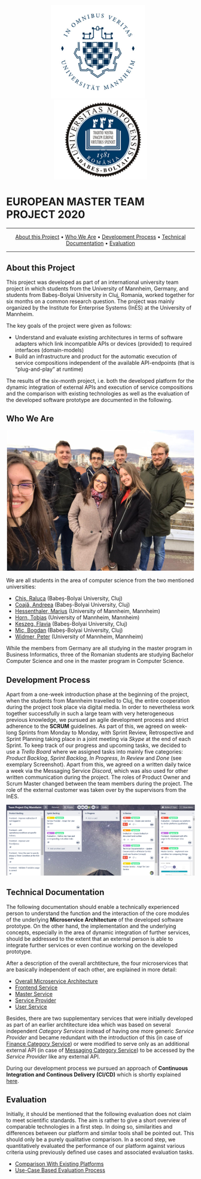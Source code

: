 <p align="center">
 <a href="https://www.uni-mannheim.de/"><img src="resources/images/uni_mannheim_logo.jpg" alt="University of Mannheim Logo" width="250"></a>
 <img src="spacer.png" height="1px" width="10px">
 <a href="https://www.ubbcluj.ro/ro/"><img src="resources/images/uni_cluj_logo.png" alt="Babeș-Bolyai University Logo" width="250"></a>
</p>

# EUROPEAN MASTER TEAM PROJECT 2020

<hr />
<p align="center">
    <a href="#about-this-project">About this Project</a> • 
    <a href="#who-we-are">Who We Are</a> •
    <a href="#development-process">Development Process</a> •
    <a href="#technical-documentation">Technical Documentation</a> •
    <a href="#evaluation">Evaluation</a>
</p>
<hr />

## About this Project
This project was developed as part of an international university team project in which students from the University of Mannheim, Germany, and students from Babeș-Bolyai University in Cluj, Romania, worked together for six months on a common research question. The project was mainly organized by the Institute for Enterprise Systems (InES) at the University of Mannheim.

The key goals of the project were given as follows:
* Understand and evaluate existing architectures in terms of software adapters which link incompatible APIs or devices (provided) to required interfaces (domain-models)
* Build an infrastructure and product for the automatic execution of service compositions independent of the available API-endpoints (that is “plug-and-play” at runtime)

The results of the six-month project, i.e. both the developed platform for the dynamic integration of external APIs and execution of service compositions and the comparison with existing technologies as well as the evaluation of the developed software prototype are documented in the following.

## Who We Are
<p align="center">
<img src="resources/images/tpmc_group_photo.jpeg" alt="Group Photo" width="500px">
</p>

We are all students in the area of computer science from the two mentioned universities:
* <a href= "mailto:chisraluca66@yahoo.com">Chiș, Raluca</a> (Babeș-Bolyai University, Cluj)
* <a href= "mailto:andreeacoaja16@gmail.com">Coajă, Andreea</a> (Babeș-Bolyai University, Cluj)
* <a href= "mailto:mhessent@mail.uni-mannheim.de">Hessenthaler, Marius</a> (University of Mannheim, Mannheim)
* <a href= "mailto:tohorn@mail.uni-mannheim.de">Horn, Tobias</a> (University of Mannheim, Mannheim)
* <a href= "mailto:keszeg_flavia@yahoo.com">Keszeg, Flavia</a> (Babeș-Bolyai University, Cluj)
* <a href= "mailto:hokedo12@gmail.com">Mic, Bogdan</a> (Babeș-Bolyai University, Cluj)
* <a href= "mailto:pewidmer@mail.uni-mannheim.de">Widmer, Peter</a> (University of Mannheim, Mannheim)

While the members from Germany are all studying in the master program in Business Informatics, three of the Romanian students are studying Bachelor Computer Science and one in the master program in Computer Science.

## Development Process
Apart from a one-week introduction phase at the beginning of the project, when the students from Mannheim travelled to Cluj, the entire cooperation during the project took place via digital media. 
In order to nevertheless work together successfully in such a large team with very heterogeneous previous knowledge, we pursued an agile development process and strict adherence to the **SCRUM** guidelines. As part of this, we agreed on week-long Sprints from Monday to Monday, with Sprint Review, Retrospective and Sprint Planning taking place in a joint meeting via *Skype* at the end of each Sprint. To keep track of our progress and upcoming tasks, we decided to use a *Trello Board* where we assigned tasks into mainly five categories: *Product Backlog*, *Sprint Backlog*, *In Progress*, *In Review* and *Done* (see exemplary Screenshot). Apart from this, we agreed on a written daily twice a week via the Messaging Service *Discord*, which was also used for other written communication during the project. The roles of Product Owner and Scrum Master changed between the team members during the project. The role of the external customer was taken over by the supervisors from the InES.
<p align="center">
<img src="resources/images/trello_board_screenshot.png" alt="Screenshot Trello Board" width="700px">
</p>

## Technical Documentation
The following documentation should enable a technically experienced person to understand the function and the interaction of the core modules of the underlying **Microservice Architecture** of the developed software prototype. On the other hand, the implementation and the underlying concepts, especially in the area of dynamic integration of further services, should be addressed to the extent that an external person is able to integrate further services or even continue working on the developed prototype.

After a description of the overall archtitecture, the four microservices that are basically independent of each other, are explained in more detail:
* [Overall Microservice Architecture](technical_documentation/overall_microservice_archtitecture.md)
* [Frontend Service](technical_documentation/frontend_service.md)
* [Master Service](technical_documentation/master_service.md)
* [Service Provider](technical_documentation/service_provider.md)
* [User Service](technical_documentation/user_service.md)

Besides, there are two supplementary services that were initially developed as part of an earlier archtitecture idea which was based on several independent *Category Services* instead of having one more generic *Service Provider* and became redundant with the introduction of this (in case of [Finance Category Service](https://github.com/hokedo/tpmc_finance_category_service/tree/master/finance_category_service/api)) or were modified to serve only as an additional external API (in case of [Messaging Category Service](https://github.com/TobiasHorn1899/tpmc_messaging_category_service)) to be accessed by the *Service Provider* like any external API.

During our development process we pursued an approach of **Continuous Integration and Continous Delivery (CI/CD)** which is shortly explained [here](technical_documentation/ci_cd_approach.md).

## Evaluation
Initially, it should be mentioned that the following evaluation does not claim to meet scientific standards. The aim is rather to give a short overview of comparable technologies in a first step. In doing so, similarities and differences between our platform and similar tools shall be pointed out. This should only be a purely qualitative comparison. In a second step, we quantitatively evaluated the performance of our platform against various criteria using previously defined use cases and associated evaluation tasks.  
* [Comparison With Existing Platforms](evaluation/comparison_with_existing_platforms.md)
* [Use-Case Based Evaluation Process](evaluation/use_case_based_evaluation_process.md)
